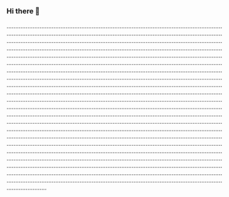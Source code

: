 ### Hi there 👋

...............................................................................................................................................................................................................................................................................................................................................................................................................................................................................................................................................................................................................................................................................................................................................................................................................................................................................................................................................................................................................................................................................................................................................................................................................................................................................................................................................................................................................................................................................................................................................................................................................................................................................................................................................................................................................................................................................................................................................................................................................................................................................................................................................................................................................................................................................................................................................................................................................................................................................................................................................................................................................................................................................................................................................................................................................................................................